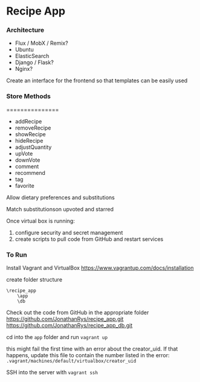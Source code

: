 # Recipe App

### Architecture

* Flux / MobX / Remix?
* Ubuntu
* ElasticSearch
* Django / Flask?
* Nginx?

Create an interface for the frontend so that templates can be easily used

### Store Methods

===============
* addRecipe
* removeRecipe
* showRecipe
* hideRecipe
* adjustQuantity
* upVote
* downVote
* comment
* recommend
* tag
* favorite

Allow dietary preferences and substitutions

Match substitutionson upvoted and starred

Once virtual box is running:

1. configure security and secret management
2. create scripts to pull code from GitHub and restart services

### To Run

Install Vagrant and VirtualBox
https://www.vagrantup.com/docs/installation

create folder structure

```
\recipe_app
    \app
    \db
```

Check out the code from GitHub in the appropriate folder
https://github.com/JonathanRys/recipe_app.git
https://github.com/JonathanRys/recipe_app_db.git

cd into the `app` folder and run
`vagrant up`

this might fail the first time with an error about the creator_uid.  If that happens, update this file to contain the number listed in the error:
`.vagrant/machines/default/virtualbox/creator_uid`

SSH into the server with
`vagrant ssh`
